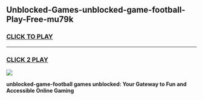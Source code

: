
## Unblocked-Games-unblocked-game-football-Play-Free-mu79k
<h3>
<a href="https://premium76.site?title=unblocked-game-football&ref=10A">CLICK TO PLAY</a></h3>
<hr>

<h3>
<a href="https://premium76.site?title=unblocked-game-football&ref=10A">CLICK 2 PLAY</a>
  
</h3>

<a href="https://premium76.site?title=unblocked-game-football&ref=10A"><img src="https://clearcache.store/games.png"></a>


**unblocked-game-football games unblocked: Your Gateway to Fun and Accessible Online Gaming**

